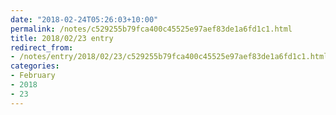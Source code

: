 ```yaml
---
date: "2018-02-24T05:26:03+10:00"
permalink: /notes/c529255b79fca400c45525e97aef83de1a6fd1c1.html
title: 2018/02/23 entry
redirect_from:
- /notes/entry/2018/02/23/c529255b79fca400c45525e97aef83de1a6fd1c1.html
categories:
- February
- 2018
- 23
---
```

